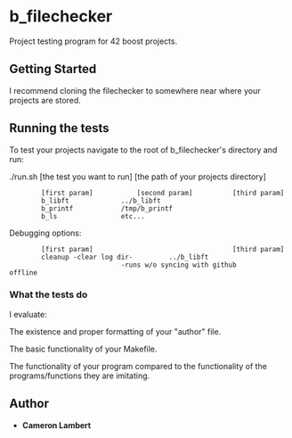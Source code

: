 # b_filechecker

Project testing program for 42 boost projects.

## Getting Started

I recommend cloning the filechecker to somewhere near where your projects are stored.

## Running the tests

To test your projects navigate to the root of b_filechecker's directory and run:

./run.sh [the test you want to run] [the path of your projects directory]

			[first param]			[second param]			[third param]
			b_libft				../b_libft
			b_printf			/tmp/b_printf
			b_ls				etc...

Debugging options:

			[first param]									[third param]
			cleanup	-clear log dir-			../b_libft
								-runs w/o syncing with github		offline


### What the tests do

I evaluate:

The existence and proper formatting of your "author" file.

The basic functionality of your Makefile.

The functionality of your program compared to the functionality of the programs/functions they are imitating.

## Author

* **Cameron Lambert**

